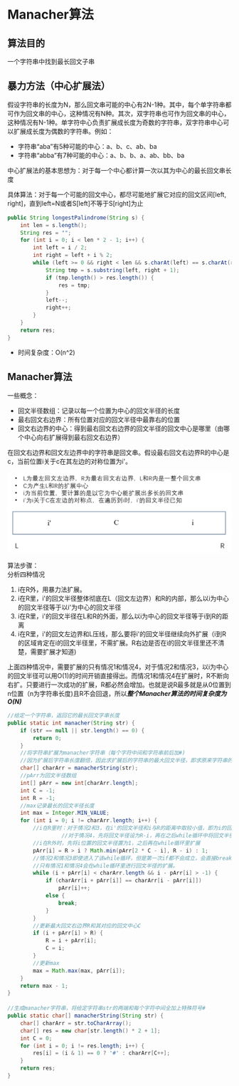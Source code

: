 # Manacher算法

## 算法目的
一个字符串中找到最长回文子串

## 暴力方法（中心扩展法）
假设字符串的长度为N，那么回文串可能的中心有2N-1种。其中，每个单字符串都可作为回文串的中心，这种情况有N种。其次，双字符串也可作为回文串的中心，这种情况有N-1种。单字符中心负责扩展成长度为奇数的字符串，双字符串中心可以扩展成长度为偶数的字符串。例如：

* 字符串“aba”有5种可能的中心：a、b、c、ab、ba  
* 字符串“abba”有7种可能的中心：a、b、b、a、ab、bb、ba
  
中心扩展法的基本思想为：对于每一个中心都计算一次以其为中心的最长回文串长度

具体算法：对于每一个可能的回文中心，都尽可能地扩展它对应的回文区间[left, right]，直到left=N或者S[left]不等于S[right]为止

```java
public String longestPalindrome(String s) {
    int len = s.length();
    String res = "";
    for (int i = 0; i < len * 2 - 1; i++) {
        int left = i / 2;
        int right = left + i % 2;
        while (left >= 0 && right < len && s.charAt(left) == s.charAt(right)) {
            String tmp = s.substring(left, right + 1);
            if (tmp.length() > res.length()) {
                res = tmp;
            }
            left--;
            right++;
        }
    }
    return res;
}
```

* 时间复杂度：O(n^2)

## Manacher算法

一些概念：
* 回文半径数组：记录以每一个位置为中心的回文半径的长度
* 最右回文右边界：所有位置对应的回文半径中最靠右的位置
* 回文右边界的中心：得到最右回文右边界的回文半径的回文中心是哪里（由哪个中心向右扩展得到最右回文右边界）

在回文右边界和回文左边界中的字符串是回文串。假设最右回文右边界R的中心是c，当前位置i关于c在其左边的对称位置为i'。

![](Manacher.jpg)

算法步骤：  
分析四种情况
1. i在R外，用暴力法扩展。
2. i在R里，i'的回文半径整体彻底在L（回文左边界）和R的内部，那么以i为中心的回文半径等于以i'为中心的回文半径
3. i在R里，i'的回文半径在L和R的外面，那么以i为中心的回文半径等于i到R的距离
4. i在R里，i'的回文左边界和L压线，那么要将i'的回文半径继续向外扩展（i到R的区域肯定在i的回文半径里，不需扩展。R右边是否在i的回文半径里还不清楚，需要扩展才知道)

上面四种情况中，需要扩展的只有情况1和情况4，对于情况2和情况3，以i为中心的回文半径可以用O(1)的时间开销直接得出。而情况1和情况4在扩展时，R不断向右扩。只要进行一次成功的扩展，R都必然会增加。也就是说R最多就是从0位置到n位置（n为字符串长度)且R不会回退，所以***整个Manacher算法的时间复杂度为O(N)***

```java
//给定一个字符串，返回它的最长回文字串长度
public static int manacher(String str) {
    if (str == null || str.length() == 0) {
        return 0;
    }
    //将字符串扩展为manacher字符串（每个字符中间和字符串前后加#)
    //因为扩展后字符串长度翻倍，因此求扩展后的字符串的最大回文半径，即求原来字符串的最大回文直径
    char[] charArr = manacherString(str);
    //pArr为回文半径数组
    int[] pArr = new int[charArr.length];
    int C = -1;
    int R = -1;
    //max记录最长的回文半径长度
    int max = Integer.MIN_VALUE;
    for (int i = 0; i != charArr.length; i++) {
        //i在R里时：对于情况2和3，在i'的回文半径和i与R的距离中取较小值，即为i的回文半径
                 //对于情况4，先将回文半径设为R-i，再在之后while循环中将回文半径继续向外扩展
        //i在R外时，先将i位置的回文半径置为1，之后再在while循环里扩展
        pArr[i] = R > i ? Math.min(pArr[2 * C - i], R - i) : 1;
        //情况2和情况3即使进入了该while循环，但是第一次if都不会成立，会直接break退出循环
        //只有情况1和情况4会在while循环里进行回文半径的扩展。
        while (i + pArr[i] < charArr.length && i - pArr[i] > -1) {
            if (charArr[i + pArr[i]] == charArr[i - pArr[i]])
                pArr[i]++;
            else {
                break;
            }
        }
        //更新最大回文右边界R和其对应的回文中心C
        if (i + pArr[i] > R) {
            R = i + pArr[i];
            C = i;
        }
        //更新max
        max = Math.max(max, pArr[i]);
    }
    return max - 1;
}

//生成manacher字符串，将给定字符串str的两端和每个字符中间全加上特殊符号#
public static char[] manacherString(String str) {
    char[] charArr = str.toCharArray();
    char[] res = new char[str.length() * 2 + 1];
    int C = 0;
    for (int i = 0; i != res.length; i++) {
        res[i] = (i & 1) == 0 ? '#' : charArr[C++];
    }
    return res;
}
```